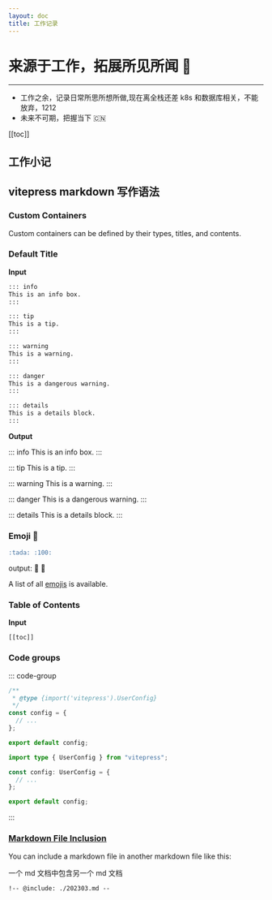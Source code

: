 ```yaml
---
layout: doc
title: 工作记录
---
```


# 来源于工作，拓展所见所闻 :100:

---

- 工作之余，记录日常所思所想所做,现在离全栈还差 k8s 和数据库相关，不能放弃，1212
- 未来不可期，把握当下 :cn:

[[toc]]

## 工作小记

## vitepress markdown 写作语法

### Custom Containers

Custom containers can be defined by their types, titles, and contents.

### Default Title

**Input**

```md
::: info
This is an info box.
:::

::: tip
This is a tip.
:::

::: warning
This is a warning.
:::

::: danger
This is a dangerous warning.
:::

::: details
This is a details block.
:::
```

**Output**

::: info
This is an info box.
:::

::: tip
This is a tip.
:::

::: warning
This is a warning.
:::

::: danger
This is a dangerous warning.
:::

::: details
This is a details block.
:::

### Emoji 🎉

```md
:tada: :100:
```

output:
:tada: :100:

A list of all [emojis](https://github.com/markdown-it/markdown-it-emoji/blob/master/lib/data/full.json) is available.

### Table of Contents

**Input**

```
[[toc]]
```

### Code groups

::: code-group

```js [config.js]
/**
 * @type {import('vitepress').UserConfig}
 */
const config = {
  // ...
};

export default config;
```

```ts [config.ts]
import type { UserConfig } from "vitepress";

const config: UserConfig = {
  // ...
};

export default config;
```

:::

### [Markdown File Inclusion](https://vitepress.vuejs.org/guide/markdown#markdown-file-inclusion)

You can include a markdown file in another markdown file like this:

一个 md 文档中包含另一个 md 文档

`!-- @include: ./202303.md --`
